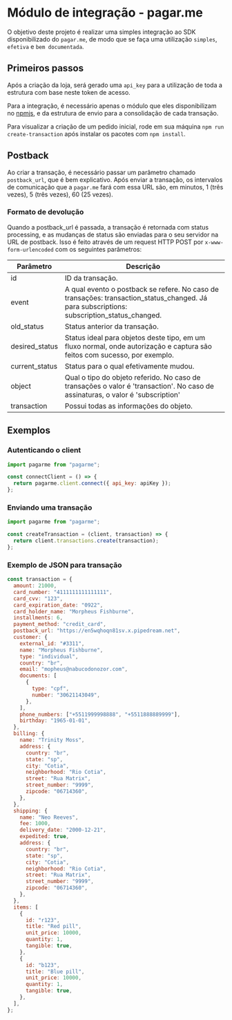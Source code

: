 # Módulo de integração - pagar.me

O objetivo deste projeto é realizar uma simples integração ao SDK disponibilizado do `pagar.me`, de modo que se faça uma utilização `simples`, `efetiva` e `bem documentada`.

## Primeiros passos

Após a criação da loja, será gerado uma `api_key` para a utilização de toda a estrutura com base neste token de acesso.

Para a integração, é necessário apenas o módulo que eles disponibilizam no [npmjs](https://npmjs.com), e da estrutura de envio para a consolidação de cada transação.

Para visualizar a criação de um pedido inicial, rode em sua máquina `npm run create-transaction` após instalar os pacotes com `npm install`.

## Postback

Ao criar a transação, é necessário passar um parâmetro chamado `postback_url`, que é bem explicativo. Após enviar a transação, os intervalos de comunicação que a `pagar.me` fará com essa URL são, em minutos, 1 (três vezes), 5 (três vezes), 60 (25 vezes).

### Formato de devolução

Quando a postback_url é passada, a transação é retornada com status processing, e as mudanças de status são enviadas para o seu servidor na URL de postback. Isso é feito através de um request HTTP POST por `x-www-form-urlencoded` com os seguintes parâmetros:

| Parâmetro | Descrição        |
|-----------|------------------|
| id        | ID da transação. |
| event     | A qual evento o postback se refere. No caso de transações: transaction_status_changed. Já para subscriptions: subscription_status_changed.                 |
| old_status  | Status anterior da transação. |
| desired_status  | Status ideal para objetos deste tipo, em um fluxo normal, onde autorização e captura são feitos com sucesso, por exemplo. |
| current_status  | Status para o qual efetivamente mudou.  |
| object  | Qual o tipo do objeto referido. No caso de transações o valor é 'transaction'. No caso de assinaturas, o valor é 'subscription' |
| transaction | Possui todas as informações do objeto. |

## Exemplos

### Autenticando o client

```javascript
import pagarme from "pagarme";

const connectClient = () => {
  return pagarme.client.connect({ api_key: apiKey });
};
```

### Enviando uma transação

```javascript
import pagarme from "pagarme";

const createTransaction = (client, transaction) => {
  return client.transactions.create(transaction);
};
```

### Exemplo de JSON para transação

```javascript
const transaction = {
  amount: 21000,
  card_number: "4111111111111111",
  card_cvv: "123",
  card_expiration_date: "0922",
  card_holder_name: "Morpheus Fishburne",
  installments: 6,
  payment_method: "credit_card",
  postback_url: "https://en5wqhoqn81sv.x.pipedream.net",
  customer: {
    external_id: "#3311",
    name: "Morpheus Fishburne",
    type: "individual",
    country: "br",
    email: "mopheus@nabucodonozor.com",
    documents: [
      {
        type: "cpf",
        number: "30621143049",
      },
    ],
    phone_numbers: ["+5511999998888", "+5511888889999"],
    birthday: "1965-01-01",
  },
  billing: {
    name: "Trinity Moss",
    address: {
      country: "br",
      state: "sp",
      city: "Cotia",
      neighborhood: "Rio Cotia",
      street: "Rua Matrix",
      street_number: "9999",
      zipcode: "06714360",
    },
  },
  shipping: {
    name: "Neo Reeves",
    fee: 1000,
    delivery_date: "2000-12-21",
    expedited: true,
    address: {
      country: "br",
      state: "sp",
      city: "Cotia",
      neighborhood: "Rio Cotia",
      street: "Rua Matrix",
      street_number: "9999",
      zipcode: "06714360",
    },
  },
  items: [
    {
      id: "r123",
      title: "Red pill",
      unit_price: 10000,
      quantity: 1,
      tangible: true,
    },
    {
      id: "b123",
      title: "Blue pill",
      unit_price: 10000,
      quantity: 1,
      tangible: true,
    },
  ],
};
```

